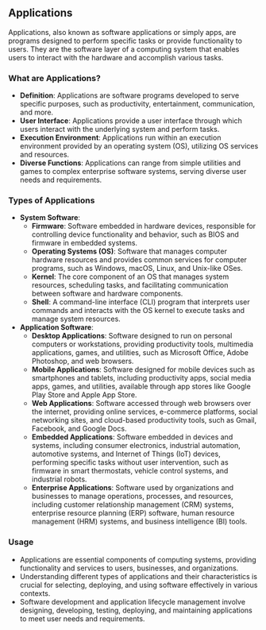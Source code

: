 ## Applications

Applications, also known as software applications or simply apps, are programs designed to perform specific tasks or provide functionality to users. They are the software layer of a computing system that enables users to interact with the hardware and accomplish various tasks.

### What are Applications?

- **Definition**: Applications are software programs developed to serve specific purposes, such as productivity, entertainment, communication, and more.
- **User Interface**: Applications provide a user interface through which users interact with the underlying system and perform tasks.
- **Execution Environment**: Applications run within an execution environment provided by an operating system (OS), utilizing OS services and resources.
- **Diverse Functions**: Applications can range from simple utilities and games to complex enterprise software systems, serving diverse user needs and requirements.

### Types of Applications

- **System Software**:
  - **Firmware**: Software embedded in hardware devices, responsible for controlling device functionality and behavior, such as BIOS and firmware in embedded systems.
  - **Operating Systems (OS)**: Software that manages computer hardware resources and provides common services for computer programs, such as Windows, macOS, Linux, and Unix-like OSes.
  - **Kernel**: The core component of an OS that manages system resources, scheduling tasks, and facilitating communication between software and hardware components.
  - **Shell**: A command-line interface (CLI) program that interprets user commands and interacts with the OS kernel to execute tasks and manage system resources.
- **Application Software**:
  - **Desktop Applications**: Software designed to run on personal computers or workstations, providing productivity tools, multimedia applications, games, and utilities, such as Microsoft Office, Adobe Photoshop, and web browsers.
  - **Mobile Applications**: Software designed for mobile devices such as smartphones and tablets, including productivity apps, social media apps, games, and utilities, available through app stores like Google Play Store and Apple App Store.
  - **Web Applications**: Software accessed through web browsers over the internet, providing online services, e-commerce platforms, social networking sites, and cloud-based productivity tools, such as Gmail, Facebook, and Google Docs.
  - **Embedded Applications**: Software embedded in devices and systems, including consumer electronics, industrial automation, automotive systems, and Internet of Things (IoT) devices, performing specific tasks without user intervention, such as firmware in smart thermostats, vehicle control systems, and industrial robots.
  - **Enterprise Applications**: Software used by organizations and businesses to manage operations, processes, and resources, including customer relationship management (CRM) systems, enterprise resource planning (ERP) software, human resource management (HRM) systems, and business intelligence (BI) tools.

### Usage

- Applications are essential components of computing systems, providing functionality and services to users, businesses, and organizations.
- Understanding different types of applications and their characteristics is crucial for selecting, deploying, and using software effectively in various contexts.
- Software development and application lifecycle management involve designing, developing, testing, deploying, and maintaining applications to meet user needs and requirements.
